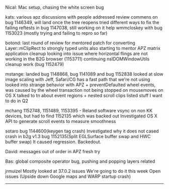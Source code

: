 Nical:
        Mac setup, chasing the white screen bug



kats:
        various apz discussions with people
        addressed review commens on bug 1146349, will land once the tree reopens
        tried different ways to fix the failing reftests in bug 1147038, still working on it
        help wmmcloskey with bug 1153023 (mostly trying and failing to repro so far)



botond:
        last round of review for mentored patch for converting Layer::mClipRect to strongly typed units
        also starting to mentor APZ matrix application cleanup
        looking into issue where horizontal flings are not working in the B2G browser (1153711)
        continuing nsIDOMWindowUtils cleanup work (bug 1152479)



mstange:
        landed bug 1148868, bug 1141089 and bug 1152838
        looked at slow image scaling with Jeff, Safari/CG has a fast path that we're not using
        looked into strange behavior with APZ + preventDefaulted wheel events, was caused by the wheel transaction not being stopped on mousemoves on OS X
        talked to tn about event regions + nested scroll clips
        listed stuff I want to do in Q2



mchang
        1152748, 1151489, 1153395 - Reland software vsync on non KK devices, but had to find 1152135 which was backed out
        Investigated OS X API to generate scroll events to measure smoothness



sotaro
        bug 1144600(keygen tag crash) Investigated why it does not cased crash in b2g v1.3
        bug 1152135(Split EGLSurface buffer swap and HWC buffer swap) It caused regression. Backedout.



David:
        messages out of order in APZ
        fresh try



Bas:
        global composite operator bug, pushing and popping layers related



jrmuizel
        Mostly looked at 37.0.2 issues
        We're going to do it this week
        Open issues (Upside down Google maps and WARP startup crash)





________________


